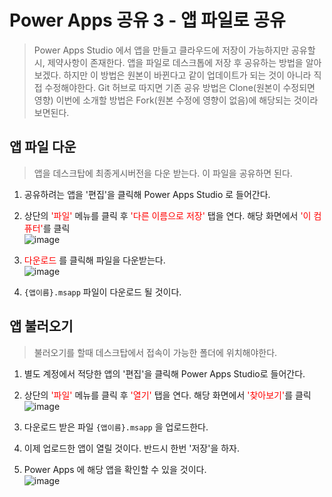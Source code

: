 # Power Apps 공유 3 - 앱 파일로 공유
> Power Apps Studio 에서 앱을 만들고 클라우드에 저장이 가능하지만 공유할 시, 제약사항이 존재한다. 앱을 파일로 데스크톱에 저장 후 공유하는 방법을 알아보겠다. 하지만 이 방법은 원본이 바뀐다고 같이 업데이트가 되는 것이 아니라 직접 수정해야한다. Git 허브로 따지면 기존 공유 방법은 Clone(원본이 수정되면 영향) 이번에 소개할 방법은 Fork(원본 수정에 영향이 없음)에 해당되는 것이라 보면된다.


## 앱 파일 다운
> 앱을 데스크탑에 최종게시버전을 다운 받는다. 이 파일을 공유하면 된다.

1. 공유하려는 앱을 '편집'을 클릭해 Power Apps Studio 로 들어간다.

2. 상단의 <span style="color:red">'파일'</span> 메뉴를 클릭 후 <span style="color:red">'다른 이름으로 저장'</span> 탭을 연다. 해당 화면에서 <span style="color:red">'이 컴퓨터'</span>를 클릭<br>![image](https://user-images.githubusercontent.com/39551265/161661559-0ea21b3a-fc16-470a-a5e5-6d230b0a8ffe.png)<br>

3. <span style="color:red">다운로드</span> 를 클릭해 파일을 다운받는다.<br>![image](https://user-images.githubusercontent.com/39551265/161662352-31f2dd85-2cc4-411d-99cb-2b2e605b329a.png)<br>

4. `{앱이름}.msapp` 파일이 다운로드 될 것이다.

## 앱 불러오기
> 불러오기를 할때 데스크탑에서 접속이 가능한 폴더에 위치해야한다.

1. 별도 계정에서 적당한 앱의 '편집'을 클릭해 Power Apps Studio로 들어간다.

2. 상단의 <span style="color:red">'파일'</span> 메뉴를 클릭 후 <span style="color:red">'열기'</span> 탭을 연다. 해당 화면에서 <span style="color:red">'찾아보기'</span>를 클릭 <br>![image](https://user-images.githubusercontent.com/39551265/161663336-54244ce1-8596-4bc9-abb3-264fdb354a93.png)<br>

3. 다운로드 받은 파일 `{앱이름}.msapp` 을 업로드한다.

4. 이제 업로드한 앱이 열릴 것이다. 반드시 한번 '저장'을 하자.

5. Power Apps 에 해당 앱을 확인할 수 있을 것이다.<br>![image](https://user-images.githubusercontent.com/39551265/161663817-7f8594e9-5bc1-4bf1-9adf-46a4d4ef5e8a.png)<br>